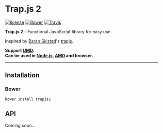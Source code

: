 # Trap.js 2
[![license](https://img.shields.io/github/license/gluons/trapjs2.svg?style=flat-square)](https://github.com/gluons/trapjs2/blob/master/LICENSE)
[![Bower](https://img.shields.io/bower/v/trapjs2.svg?style=flat-square)](https://github.com/gluons/trapjs2)
[![Travis](https://img.shields.io/travis/gluons/trapjs2.svg?style=flat-square)](https://travis-ci.org/gluons/trapjs2)

**Trap.js 2** - Functional JavaScript library for easy use.


Inspired by [Baran Skistad](https://github.com/bjskistad)'s [trapjs](https://github.com/bjskistad/trapjs).

**Support [UMD](https://github.com/umdjs/umd).  
Can be used in [Node.js](https://nodejs.org), [AMD](https://github.com/amdjs/amdjs-api/blob/master/AMD.md) and browser.**

---

## Installation
### Bower
```
bower install trapjs2
```

## API
Coming soon...
